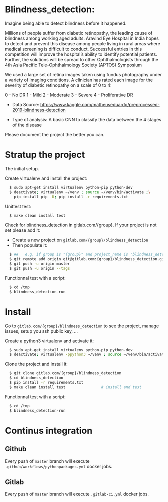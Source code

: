 # Blindness_detection: 

Imagine being able to detect blindness before it happened.

Millions of people suffer from diabetic retinopathy, the leading cause of blindness among working aged adults. Aravind Eye Hospital in India hopes to detect and prevent this disease among people living in rural areas where medical screening is difficult to conduct. Successful entries in this competition will improve the hospital’s ability to identify potential patients. Further, the solutions will be spread to other Ophthalmologists through the 4th Asia Pacific Tele-Ophthalmology Society (APTOS) Symposium

We used a large set of retina images taken using fundus photography under a variety of imaging conditions.
A clinician has rated each image for the severity of diabetic retinopathy on a scale of 0 to 4:

  0 - No DR
  1 - Mild
  2 - Moderate
  3 - Severe
  4 - Proliferative DR

- Data Source: https://www.kaggle.com/matheuseduardo/preprocessed-2019-blindness-detection

- Type of analysis: A basic CNN to classify the data between the 4 stages of the disease 


Please document the project the better you can.

# Stratup the project

The initial setup.

Create virtualenv and install the project:
```bash
  $ sudo apt-get install virtualenv python-pip python-dev
  $ deactivate; virtualenv ~/venv ; source ~/venv/bin/activate ;\
    pip install pip -U; pip install -r requirements.txt
```

Unittest test:
```bash
  $ make clean install test
```

Check for blindness_detection in gitlab.com/{group}.
If your project is not set please add it:

- Create a new project on `gitlab.com/{group}/blindness_detection`
- Then populate it:

```bash
  $ ##   e.g. if group is "{group}" and project_name is "blindness_detection"
  $ git remote add origin git@gitlab.com:{group}/blindness_detection.git
  $ git push -u origin master
  $ git push -u origin --tags
```

Functionnal test with a script:
```bash
  $ cd /tmp
  $ blindness_detection-run
```
# Install
Go to `gitlab.com/{group}/blindness_detection` to see the project, manage issues,
setup you ssh public key, ...

Create a python3 virtualenv and activate it:
```bash
  $ sudo apt-get install virtualenv python-pip python-dev
  $ deactivate; virtualenv -ppython3 ~/venv ; source ~/venv/bin/activate
```

Clone the project and install it:
```bash
  $ git clone gitlab.com/{group}/blindness_detection
  $ cd blindness_detection
  $ pip install -r requirements.txt
  $ make clean install test                # install and test
```
Functionnal test with a script:
```bash
  $ cd /tmp
  $ blindness_detection-run
``` 

# Continus integration
## Github 
Every push of `master` branch will execute `.github/workflows/pythonpackages.yml` docker jobs.
## Gitlab
Every push of `master` branch will execute `.gitlab-ci.yml` docker jobs.

